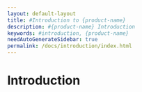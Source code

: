 ```yaml
---
layout: default-layout
title: #Introduction to {product-name}
description: #{product-name} Introduction
keywords: #introduction, {product-name}
needAutoGenerateSidebar: true
permalink: /docs/introduction/index.html
---
```


# Introduction